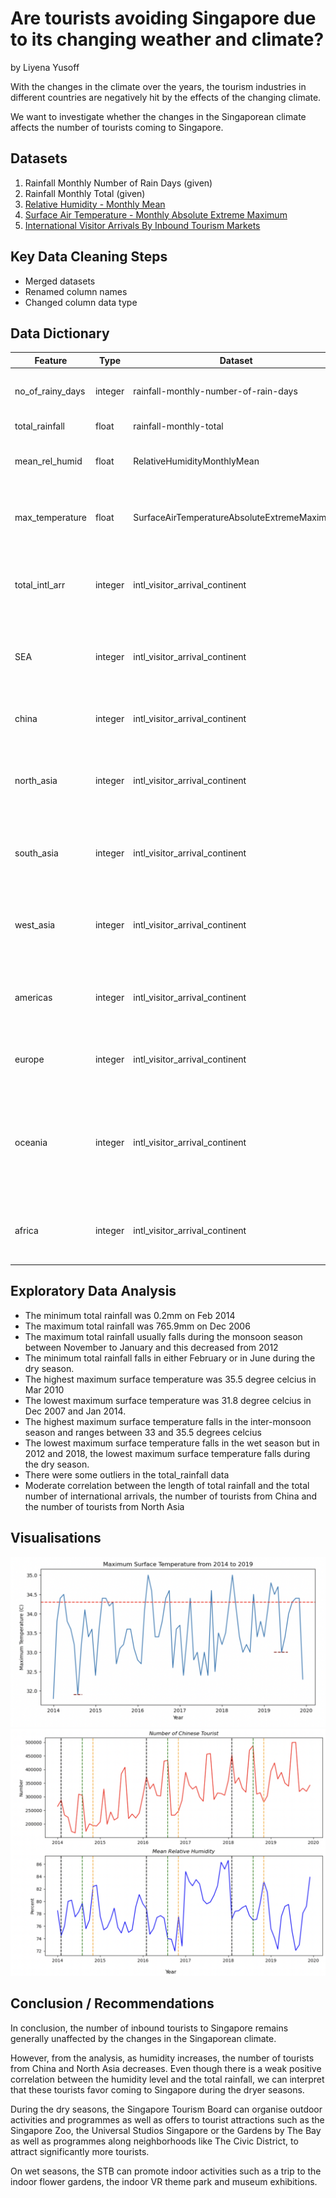 
# Are tourists avoiding Singapore due to its changing weather and climate?
by Liyena Yusoff

With the changes in the climate over the years, the tourism industries in different countries are negatively hit by the effects of the changing climate.

We want to investigate whether the changes in the Singaporean climate affects the number of tourists coming to Singapore. 


## Datasets

 1. Rainfall Monthly Number of Rain Days (given)
 2. Rainfall Monthly Total (given)
 3. [Relative Humidity - Monthly Mean](https://beta.data.gov.sg/datasets/1404/view)
 4. [Surface Air Temperature - Monthly Absolute Extreme Maximum](https://beta.data.gov.sg/datasets/1371/view)
 5. [International Visitor Arrivals By Inbound Tourism Markets](https://tablebuilder.singstat.gov.sg/table/TS/M550001)



## Key Data Cleaning Steps

- Merged datasets
- Renamed column names
- Changed column data type



## Data Dictionary


|Feature|Type|Dataset|Description|
|---|---|---|---|
|no_of_rainy_days|integer|rainfall-monthly-number-of-rain-days|Number of days with rainfall by month|
|total_rainfall|float|rainfall-monthly-total|Total rainfall in mm| 
|mean_rel_humid|float|RelativeHumidityMonthlyMean|Percentage of the mean relative humidity|
|max_temperature|float|SurfaceAirTemperatureAbsoluteExtremeMaximum|The maximum air temperature in Celsius by month|
|total_intl_arr|integer|intl_visitor_arrival_continent|The number of inbound visitors to Singapore by continents|
|SEA|integer|intl_visitor_arrival_continent|The number of inbound visitors from South-East Asian countries|
|china|integer|intl_visitor_arrival_continent|The number of inbound visitors from China|
|north_asia|integer|intl_visitor_arrival_continent|The number of inbound visitors from Russia & Russian Federal Districts|
|south_asia|integer|intl_visitor_arrival_continent|The number of inbound visitors from South Asian countries|
|west_asia|integer|intl_visitor_arrival_continent|The number of inbound visitors from the Middle Eastern countries|
|americas|integer|intl_visitor_arrival_continent|The number of inbound visitors from North & South America|
|europe|integer|intl_visitor_arrival_continent|The number of inbound visitors from Europe|
|oceania|integer|intl_visitor_arrival_continent|The number of inbound visitors from Australia, New Zealand and Polynesian countries|
|africa|integer|intl_visitor_arrival_continent|The number of inbound visitors from African countries|




## Exploratory Data Analysis

- The minimum total rainfall was 0.2mm on Feb 2014
- The maximum total rainfall was 765.9mm on Dec 2006
- The maximum total rainfall usually falls during the monsoon season between November to January and this decreased from 2012
- The minimum total rainfall falls in either February or in June during the dry season.
- The highest maximum surface temperature was 35.5 degree celcius in Mar 2010
- The lowest maximum surface temperature was 31.8 degree celcius in Dec 2007 and Jan 2014.
- The highest maximum surface temperature falls in the inter-monsoon season and ranges between 33 and 35.5 degrees celcius
- The lowest maximum surface temperature falls in the wet season but in 2012 and 2018, the lowest maximum surface temperature falls during the dry season.
- There were some outliers in the total_rainfall data
- Moderate correlation between the length of total rainfall and the total number of international arrivals, the number of tourists from China and the number of tourists from North Asia


## Visualisations

![Maximum Surface Temperature](code/images/max_surface_temp.png)
![Number of Chinese tourist vs the relative mean humidity](code/images/chinese_tourist_humid.png)

## Conclusion / Recommendations

In conclusion, the number of inbound tourists to Singapore remains generally unaffected by the changes in the Singaporean climate.

However, from the analysis, as humidity increases, the number of tourists from China and North Asia decreases. Even though there is a weak positive correlation between the humidity level and the total rainfall, we can interpret that these tourists favor coming to Singapore during the dryer seasons.

During the dry seasons, the Singapore Tourism Board can organise outdoor activities and programmes as well as offers to tourist attractions such as the Singapore Zoo, the Universal Studios Singapore or the Gardens by The Bay as well as programmes along neighborhoods like The Civic District, to attract significantly more tourists. 

On wet seasons, the STB can promote indoor activities such as a trip to the indoor flower gardens, the indoor VR theme park and museum exhibitions.

